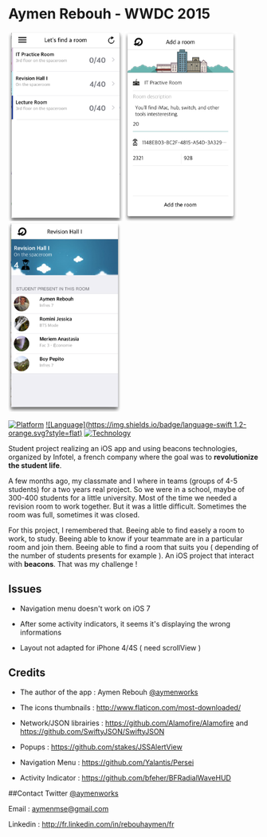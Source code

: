 Aymen Rebouh - WWDC 2015
========

<img src="./AymenRebouh/Assets/screenshots/roomsList.png" title="Room list view" height="380px" alt="Room list view">
<img src="./AymenRebouh/Assets/screenshots/addRoom.png" title="Add room view" height="380px" alt="Add room view">
<img src="./AymenRebouh/Assets/screenshots/roomDetail.png" title="Authentication view" height="380px" alt="Authentication view">

[![Platform](https://img.shields.io/badge/iOS-8.0%2B-lightgrey.svg?style=flat)](https://developer.apple.com/iphone/index.action)
[![Language](https://img.shields.io/badge/language-swift 1.2-orange.svg?style=flat)](https://developer.apple.com/swift)
[![Technology](https://img.shields.io/badge/technology-ibeacon-blue.svg?style=flat)](https://developer.apple.com/swift)

Student project realizing an iOS app and using beacons technologies, organized by Infotel, a french company where the goal was to **revolutionize the student life**.

A few months ago, my classmate and I where in teams (groups of 4-5 students) for a two years real project. So we were in a school, maybe of 300-400 students for a little university. Most of the time we needed a revision room to work together. But it was a little difficult. Sometimes the room was full, sometimes it was closed. 

For this project, I remembered that. Beeing able to find easely a room to work, to study. Beeing able to know if your teammate are in a particular room and join them. Beeing able to find a room that suits you ( depending of the number of students presents for example ). An iOS project that interact with **beacons**. That was my challenge ! 

## Issues

- Navigation menu doesn't work on iOS 7

- After some activity indicators, it seems it's displaying the wrong informations

- Layout not adapted for iPhone 4/4S ( need scrollView )


## Credits

- The author of the app : Aymen Rebouh [@aymenworks](http://twitter.com/aymenworks)

- The icons thumbnails : <http://www.flaticon.com/most-downloaded/>

- Network/JSON librairies : <https://github.com/Alamofire/Alamofire> and <https://github.com/SwiftyJSON/SwiftyJSON>

- Popups : <https://github.com/stakes/JSSAlertView>

- Navigation Menu : <https://github.com/Yalantis/Persei>

- Activity Indicator : <https://github.com/bfeher/BFRadialWaveHUD>
    
##Contact
Twitter [@aymenworks](http://twitter.com/aymenworks)

Email : <aymenmse@gmail.com>

Linkedin : <http://fr.linkedin.com/in/rebouhaymen/fr>

